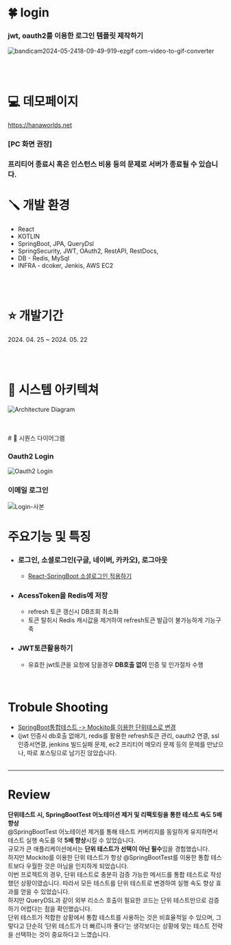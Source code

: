 # 🍀 login
### jwt, oauth2를 이용한 로그인 템플릿 제작하기
![bandicam2024-05-2418-09-49-919-ezgif com-video-to-gif-converter](https://github.com/hana0627/login/assets/108846134/ded925bf-4d0e-4306-ac40-f952ab836217)

<br/>
<br/>

#  💻  데모페이지
https://hanaworlds.net
### [PC 화면 권장]
### 프리티어 종료시 혹은 인스턴스 비용 등의 문제로 서버가 종료될 수 있습니다.

# 🪛 개발 환경
* React
* KOTLIN 
* SpringBoot, JPA, QueryDsl
* SpringSecurity, JWT, OAuth2, RestAPI, RestDocs,
* DB - Redis, MySql
* INFRA - dcoker, Jenkis, AWS EC2
<br/>
<br/>


# ⭐ 개발기간
2024.&nbsp;04.&nbsp;25 ~ 2024.&nbsp;05.&nbsp;22

<br/>
<br/>

# 📖 시스템 아키텍쳐
![Architecture Diagram](https://github.com/hana0627/login/assets/108846134/ae3d8e02-b85c-469c-a3c3-1e8a31303764)

<br/>
<br/>
# 📖 시퀀스 다이어그램 

### Oauth2 Login
![Oauth2 Login](https://github.com/hana0627/login/assets/108846134/3a8ef967-6256-484f-b53c-a74187237b99)

### 이메일 로그인
![Login-사본](https://github.com/hana0627/login/assets/108846134/0df3380a-3fc0-46bb-86f5-ed61c096c835)



# 주요기능 및 특징
*  ### 로그인, 소셜로그인(구글, 네이버, 카카오), 로그아웃
    * [React-SpringBoot 소셜로그인 적용하기](https://velog.io/@hana0627/Kotlin-JWT-%ED%86%A0%ED%81%B0-%EA%B5%AC%ED%98%84%ED%95%98%EA%B8%B0-4)
* ### AcessToken을 Redis에 저장
  * refresh 토큰 갱신시 DB조회 최소화
  * 토큰 탈취시 Redis 캐시값을 제거하여 refresh토큰 발급이 불가능하게 기능구축
* ### JWT토큰활용하기
  * 유효한 jwt토큰을 요청에 담을경우 **DB호출 없이** 인증 및 인가절차 수행
    
  <br/>
  <br/>
  
# Trobule Shooting
* [SpringBoot통합테스트 -> Mockito를 이용한 단위테스로 변경](https://velog.io/@hana0627/SpringBootTest-%ED%86%B5%ED%95%A9%ED%85%8C%EC%8A%A4%ED%8A%B8-Mockito%EB%A5%BC-%EC%9D%B4%EC%9A%A9%ED%95%9C-%EB%8B%A8%EC%9C%84%ED%85%8C%EC%8A%A4%ED%8A%B8%EB%A1%9C-%EB%B3%80%EA%B2%BD%ED%95%98%EA%B8%B0)
* (jwt 인증시 db호출 없애기, redis를 활용한 refresh토큰 관리, oauth2 연결, ssl 인증서연결, jenkins 빌드실패 문제, ec2 프리티어 메모리 문제
  등의 문제를 만났으나, 따로 포스팅으로 남기진 않았습니다.
  <br/>
  <br/>


---

# Review

**단위테스트 시, SpringBootTest 어노테이션 제거 및 리팩토링을 통한 테스트 속도 5배 향상**
  <br/>
@SpringBootTest 어노테이션 제거를 통해 테스트 커버리지를 동일하게 유지하면서 테스트 실행 속도를 약 **5배 향상**시킬 수 있었습니다.<br/>
규모가 큰 애플리케이션에서는 **단위 테스트가 선택이 아닌 필수**임을 경험했습니다.<br/>
하지만 Mockito를 이용한 단위 테스트가 항상 @SpringBootTest를 이용한 통합 테스트보다 우월한 것은 아님을 인지하게 되었습니다.<br/>이번 프로젝트의 경우, 단위 테스트로  충분히 검증 가능한 메서드를 통합 테스트로 작성했던 상황이였습니다. 따라서 모든 테스트를 단위 테스트로 변경하여 실행 속도 향상 효과를 얻을 수 있었습니다.<br/>
하지만 QueryDSL과 같이 외부 리소스 호출이 필요한 코드는 단위 테스트만으로 검증하기 어렵다는 점을 확인했습니다.<br/>
단위 테스트가 적합한 상황에서 통합 테스트를 사용하는 것은 비효율적일 수 있으며, 그렇다고 단순히 ‘단위 테스트가 더 빠르니까 좋다’는 생각보다는 상황에 맞는 테스트 전략을 선택하는 것이 중요하다고 느꼈습니다.<br/>

